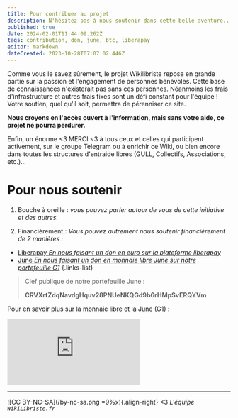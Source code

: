 ```yaml
---
title: Pour contribuer au projet
description: N'hésitez pas à nous soutenir dans cette belle aventure...
published: true
date: 2024-02-01T11:44:09.262Z
tags: contribution, don, june, btc, liberapay
editor: markdown
dateCreated: 2023-10-28T07:07:02.446Z
---
```


Comme vous le savez sûrement, le projet Wikilibriste repose en grande partie sur la passion et l'engagement de personnes bénévoles. Cette base de connaissances n'existerait pas sans ces personnes. Néanmoins les frais d'infrastructure et autres frais fixes sont un défi constant pour l'équipe ! Votre soutien, quel qu'il soit, permettra de pérenniser ce site. 

**Nous croyons en l'accès ouvert à l'information, mais sans votre aide, ce projet ne pourra perdurer.**

Enfin, un énorme <3 MERCI <3 à tous ceux et celles qui participent activement, sur le groupe Telegram ou à enrichir ce Wiki, ou bien encore dans toutes les structures d'entraide libres (GULL, Collectifs, Associations, etc.)...


# Pour nous soutenir

1. Bouche à oreille : *vous pouvez parler autour de vous de cette initiative et des autres.*

2. Financièrement : *Vous pouvez autrement nous soutenir financièrement de 2 manières :*


- [Liberapay *En nous faisant un don en euro sur la plateforme liberapay*](https://fr.liberapay.com/wikilibriste/)
- [June *En nous faisant un don en monnaie libre June sur notre portefeuille G1*](https://duniter.fr)
{.links-list}

> Clef publique de notre portefeuille June :
> <div class="linebreak"> <b>CRVXrtZdqNavdgHquv28PNUeNKQGd9b6rHMpSvERQYVm</b></div>


Pour en savoir plus sur la monnaie libre et la June (G1) :
<iframe class="frame-style" title="La June, introduction à la monnaie libre" src="https://yewtu.be/embed/P_4F7X9XZxA?t=1" allow="fullscreen; accelerometer; encrypted-media; gyroscope; picture-in-picture" sandbox="allow-same-origin allow-scripts allow-popups" frameborder="0"></iframe>

---
![CC BY-NC-SA](/by-nc-sa.png =9%x){.align-right} <3 *L'équipe `WikiLibriste.fr`*